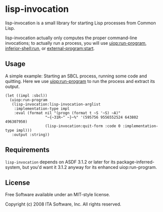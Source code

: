 # lisp-invocation

lisp-invocation is a small library for starting Lisp processes from Common Lisp.

lisp-invocation actually only computes the proper command-line invocations;
to actually run a process, you will use
[uiop:run-program](http://cliki.net/uiop),
[inferior-shell:run](http://cliki.net/inferior-shell), or
[external-program:start](http://cliki.net/external-program).


## Usage

A simple example: Starting an SBCL process, running some code and quitting.
Here we use [uiop:run-program](http://cliki.net/uiop) to run the process
and extract its output.

    (let ((impl :sbcl))
      (uiop:run-program
       (lisp-invocation:lisp-invocation-arglist
        :implementation-type impl
        :eval (format nil "(progn (format t ~S '~S) ~A)"
                      "~{~31R~^ ~}~%" '(595756 9556552524 643802 496307950)
                      (lisp-invocation:quit-form :code 0 :implementation-type impl)))
       :output :string))


## Requirements

`lisp-invocation` depends on ASDF 3.1.2 or later for its package-inferred-system,
but you'd want it 3.1.2 anyway for its enhanced uiop:run-program.


## License

Free Software available under an MIT-style license.

Copyright (c) 2008 ITA Software, Inc.  All rights reserved.
